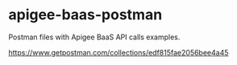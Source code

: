 # apigee-baas-postman
Postman files with Apigee BaaS API calls examples.

https://www.getpostman.com/collections/edf815fae2056bee4a45


<div class="postman-run-button"
data-postman-action="collection/import"
data-postman-var-1="edf815fae2056bee4a45"></div>
<script type="text/javascript">
  (function (p,o,s,t,m,a,n) {
    !p[s] && (p[s] = function () { (p[t] || (p[t] = [])).push(arguments); });
    !o.getElementById(s+t) && o.getElementsByTagName("head")[0].appendChild((
      (n = o.createElement("script")),
      (n.id = s+t), (n.async = 1), (n.src = m), n
    ));
  }(window, document, "_pm", "PostmanRunObject", "https://run.pstmn.io/button.js"));
</script>
